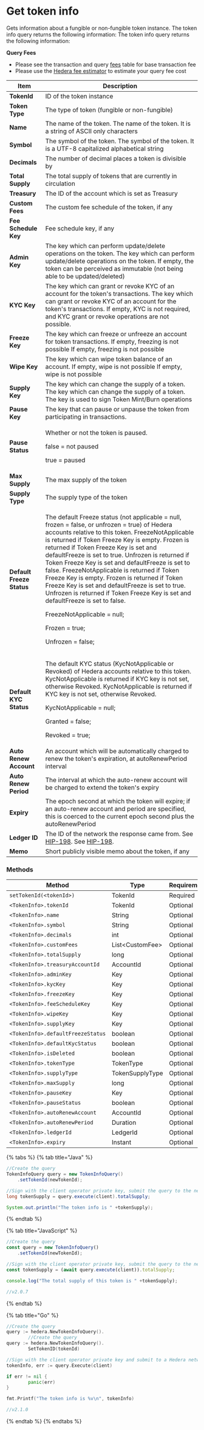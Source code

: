 # Get token info

Gets information about a fungible or non-fungible token instance. The token info query returns the following information: The token info query returns the following information:

**Query Fees**

* Please see the transaction and query [fees](../../../networks/mainnet/fees/#transaction-and-query-fees) table for base transaction fee
* Please use the [Hedera fee estimator](https://hedera.com/fees) to estimate your query fee cost

| Item                      | Description                                                                                                                                                                                                                                             |
| ------------------------- | ------------------------------------------------------------------------------------------------------------------------------------------------------------------------------------------------------------------------------------------------------- |
| **TokenId**               | ID of the token instance                                                                                                                                                                                                                                |
| **Token Type**            | The type of token (fungible or non-fungible)                                                                                                                                                                                                            |
| **Name**                  | The name of the token. The name of the token. It is a string of ASCII only characters                                                                                                                                                                   |
| **Symbol**                | The symbol of the token. The symbol of the token. It is a UTF-8 capitalized alphabetical string                                                                                                                                                         |
| **Decimals**              | The number of decimal places a token is divisible by                                                                                                                                                                                                    |
| **Total Supply**          | The total supply of tokens that are currently in circulation                                                                                                                                                                                            |
| **Treasury**              | The ID of the account which is set as Treasury                                                                                                                                                                                                          |
| **Custom Fees**           | The custom fee schedule of the token, if any                                                                                                                                                                                                            |
| **Fee Schedule Key**      | Fee schedule key, if any                                                                                                                                                                                                                                |
| **Admin Key**             | The key which can perform update/delete operations on the token. The key which can perform update/delete operations on the token. If empty, the token can be perceived as immutable (not being able to be updated/deleted)                              |
| **KYC Key**               | The key which can grant or revoke KYC of an account for the token's transactions. The key which can grant or revoke KYC of an account for the token's transactions. If empty, KYC is not required, and KYC grant or revoke operations are not possible. |
| **Freeze Key**            | The key which can freeze or unfreeze an account for token transactions. If empty, freezing is not possible If empty, freezing is not possible                                                                                                           |
| **Wipe Key**              | The key which can wipe token balance of an account. If empty, wipe is not possible If empty, wipe is not possible                                                                                                                                       |
| **Supply Key**            | The key which can change the supply of a token. The key which can change the supply of a token. The key is used to sign Token Mint/Burn operations                                                                                                      |
| **Pause Key**             | The key that can pause or unpause the token from participating in transactions.                                                                                                                                                                         |
| **Pause Status**          | <p>Whether or not the token is paused.</p><p>false = not paused</p><p>true = paused</p>                                                                                                                                                                             |
| **Max Supply**            | The max supply of the token                                                                                                                                                                                                                             |
| **Supply Type**           | The supply type of the token                                                                                                                                                                                                                            |
| **Default Freeze Status** | <p>The default Freeze status (not applicable = null, frozen = false, or unfrozen = true) of Hedera accounts relative to this token. FreezeNotApplicable is returned if Token Freeze Key is empty. Frozen is returned if Token Freeze Key is set and defaultFreeze is set to true. Unfrozen is returned if Token Freeze Key is set and defaultFreeze is set to false. FreezeNotApplicable is returned if Token Freeze Key is empty. Frozen is returned if Token Freeze Key is set and defaultFreeze is set to true. Unfrozen is returned if Token Freeze Key is set and defaultFreeze is set to false.</p><p>FreezeNotApplicable = null;</p><p>Frozen = true;</p><p>Unfrozen = false;</p>                                                                                                                                                    |
| **Default KYC Status**    | <p>The default KYC status (KycNotApplicable or Revoked) of Hedera accounts relative to this token. KycNotApplicable is returned if KYC key is not set, otherwise Revoked. KycNotApplicable is returned if KYC key is not set, otherwise Revoked.</p><p>KycNotApplicable = null;</p><p>Granted = false;</p><p>Revoked = true;</p>                                                                                                                                                   |
| **Auto Renew Account**    | An account which will be automatically charged to renew the token's expiration, at autoRenewPeriod interval                                                                                                                                             |
| **Auto Renew Period**     | The interval at which the auto-renew account will be charged to extend the token's expiry                                                                                                                                                               |
| **Expiry**                | The epoch second at which the token will expire; if an auto-renew account and period are specified, this is coerced to the current epoch second plus the autoRenewPeriod                                                                                |
| **Ledger ID**             | The ID of the network the response came from. See [HIP-198](https://hips.hedera.com/hip/hip-198). See [HIP-198](https://hips.hedera.com/hip/hip-198).                                                                                                   |
| **Memo**                  | Short publicly visible memo about the token, if any                                                                                                                                                                                                     |

### Methods

| Method                                  | Type              | Requirement |
| --------------------------------------- | ----------------- | ----------- |
| `setTokenId(<tokenId>)`           | TokenId           | Required    |
| `<TokenInfo>.tokenId`             | TokenId           | Optional    |
| `<TokenInfo>.name`                | String            | Optional    |
| `<TokenInfo>.symbol`              | String            | Optional    |
| `<TokenInfo>.decimals`            | int               | Optional    |
| `<TokenInfo>.customFees`          | List\<CustomFee> | Optional    |
| `<TokenInfo>.totalSupply`         | long              | Optional    |
| `<TokenInfo>.treasuryAccountId`   | AccountId         | Optional    |
| `<TokenInfo>.adminKey`            | Key               | Optional    |
| `<TokenInfo>.kycKey`              | Key               | Optional    |
| `<TokenInfo>.freezeKey`           | Key               | Optional    |
| `<TokenInfo>.feeScheduleKey`      | Key               | Optional    |
| `<TokenInfo>.wipeKey`             | Key               | Optional    |
| `<TokenInfo>.supplyKey`           | Key               | Optional    |
| `<TokenInfo>.defaultFreezeStatus` | boolean           | Optional    |
| `<TokenInfo>.defaultKycStatus`    | boolean           | Optional    |
| `<TokenInfo>.isDeleted`           | boolean           | Optional    |
| `<TokenInfo>.tokenType`           | TokenType         | Optional    |
| `<TokenInfo>.supplyType`          | TokenSupplyType   | Optional    |
| `<TokenInfo>.maxSupply`           | long              | Optional    |
| `<TokenInfo>.pauseKey`            | Key               | Optional    |
| `<TokenInfo>.pauseStatus`         | boolean           | Optional    |
| `<TokenInfo>.autoRenewAccount`    | AccountId         | Optional    |
| `<TokenInfo>.autoRenewPeriod`     | Duration          | Optional    |
| `<TokenInfo>.ledgerId`            | LedgerId          | Optional    |
| `<TokenInfo>.expiry`              | Instant           | Optional    |

{% tabs %}
{% tab title="Java" %}
```java
//Create the query
TokenInfoQuery query = new TokenInfoQuery()
    .setTokenId(newTokenId);

//Sign with the client operator private key, submit the query to the network and get the token supply
long tokenSupply = query.execute(client).totalSupply;

System.out.println("The token info is " +tokenSupply);
```
{% endtab %}

{% tab title="JavaScript" %}
```javascript
//Create the query
const query = new TokenInfoQuery()
    .setTokenId(newTokenId);

//Sign with the client operator private key, submit the query to the network and get the token supply
const tokenSupply = (await query.execute(client)).totalSupply;

console.log("The total supply of this token is " +tokenSupply);

//v2.0.7
```
{% endtab %}

{% tab title="Go" %}
```go
//Create the query
query := hedera.NewTokenInfoQuery().
        //Create the query
query := hedera.NewTokenInfoQuery().
        SetTokenID(tokenId)

//Sign with the client operator private key and submit to a Hedera network
tokenInfo, err := query.Execute(client)

if err != nil {
        panic(err)
}

fmt.Printf("The token info is %v\n", tokenInfo)

//v2.1.0
```
{% endtab %}
{% endtabs %}
